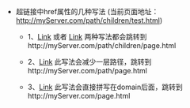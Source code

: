 * 超链接中href属性的几种写法
(当前页面地址：http://myServer.com/path/children/test.html)
  
  - 1、<a href="page.html">Link</a>  或者 <a href="./page.html">Link</a>
    两种写法都会跳转到http://myServer.com/path/children/page.html
    
  - 2、<a href="../page.html">Link</a>
    此写法会减少一层路径，跳转到http://myServer.com/path/page.html
    
  - 3、<a href="/page.html">Link</a>
    此写法会直接拼写在domain后面，跳转到http://myServer.com/page.html
